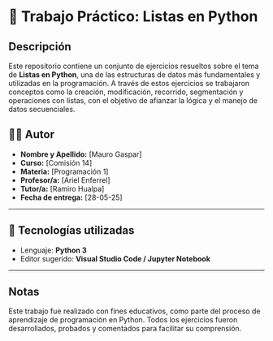 # 🐍 Trabajo Práctico: Listas en Python

## Descripción

Este repositorio contiene un conjunto de ejercicios resueltos sobre el tema de **Listas en Python**, una de las estructuras de datos más fundamentales y utilizadas en la programación. A través de estos ejercicios se trabajaron conceptos como la creación, modificación, recorrido, segmentación y operaciones con listas, con el objetivo de afianzar la lógica y el manejo de datos secuenciales.

## 👨‍🎓 Autor

- **Nombre y Apellido:** [Mauro Gaspar]
- **Curso:** [Comisión 14]
- **Materia:** [Programación 1]
- **Profesor/a:** [Ariel Enferrel]
- **Tutor/a:** [Ramiro Hualpa]
- **Fecha de entrega:** [28-05-25]

---

## 🔧 Tecnologías utilizadas

- Lenguaje: **Python 3**
- Editor sugerido: **Visual Studio Code / Jupyter Notebook**

---

## Notas

Este trabajo fue realizado con fines educativos, como parte del proceso de aprendizaje de programación en Python. Todos los ejercicios fueron desarrollados, probados y comentados para facilitar su comprensión.
